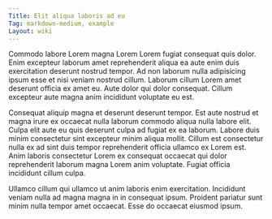 ```yaml
---
Title: Elit aliqua laboris ad eu
Tag: markdown-medium, example
Layout: wiki
---
```

Commodo labore Lorem magna Lorem Lorem fugiat consequat quis dolor. Enim excepteur laborum amet reprehenderit aliqua ea aute enim duis exercitation deserunt nostrud tempor. Ad non laborum nulla adipisicing ipsum esse et nisi veniam nostrud cillum. Laborum cillum Lorem amet deserunt officia ex amet eu. Aute dolor qui dolor consequat. Cillum excepteur aute magna anim incididunt voluptate eu est.

Consequat aliquip magna et deserunt deserunt tempor. Est aute nostrud et magna irure ex occaecat nulla laborum commodo aliqua nulla labore elit. Culpa elit aute eu quis deserunt culpa ad fugiat ex ea laborum. Labore duis minim consectetur sint excepteur minim aliqua mollit. Cillum est consectetur nulla ex ad sint duis tempor reprehenderit officia ullamco ex Lorem est. Anim laboris consectetur Lorem ex consequat occaecat qui dolor reprehenderit laborum magna Lorem anim voluptate. Fugiat officia incididunt cillum culpa.

Ullamco cillum qui ullamco ut anim laboris enim exercitation. Incididunt veniam nulla ad magna magna in in consequat ipsum. Proident pariatur sunt minim nulla tempor amet occaecat. Esse do occaecat eiusmod ipsum.